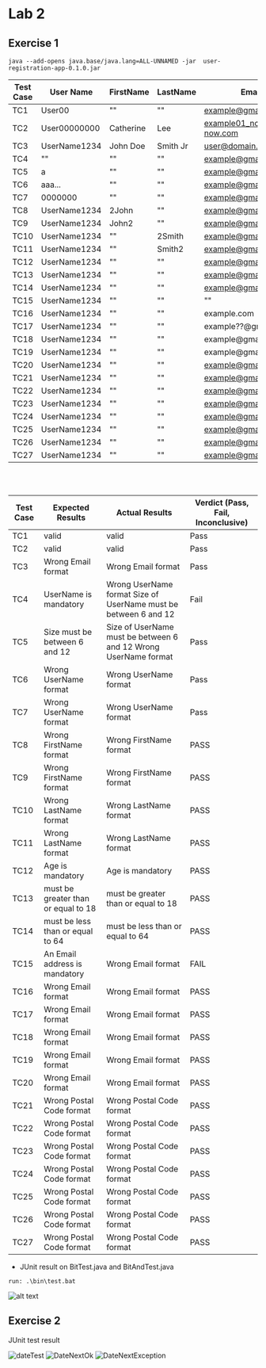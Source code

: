 
# Lab 2


## Exercise 1

`java --add-opens java.base/java.lang=ALL-UNNAMED -jar  user-registration-app-0.1.0.jar`

|Test Case	| User Name | FirstName | LastName | Email| Age | City |Postal Code
------------|------------|------------|------------|------------|------------|------------|------------|
TC1 | User00 | "" | "" | example@gmail.com | 18 | Halifax | A5B3C4
TC2 | User00000000 | Catherine | Lee | example01_now@gmail-now.com | 64 | Ottawa | B1A 4B4
TC3 | UserName1234 | John Doe | Smith Jr |  user@domain.c | 18 | Montreal | A1A1A1
TC4 | "" | "" | "" | example@gmail.com | 18 | Ottawa | A5B3C4
TC5 | a | "" | "" | example@gmail.com | 18 | Ottawa | A5B3C4
TC6 | aaa... | "" | "" | example@gmail.com | 18 | Ottawa | A5B3C4
TC7 | 0000000 | "" | "" | example@gmail.com | 18 | Ottawa | A5B3C4
TC8 | UserName1234 | 2John | "" | example@gmail.com | 18 | Ottawa | A5B3C4
TC9 | UserName1234 | John2 | "" | example@gmail.com | 18 | Ottawa | A5B3C4
TC10 | UserName1234 | "" | 2Smith | example@gmail.com | 18 | Ottawa | A5B3C4
TC11 | UserName1234 | "" | Smith2 | example@gmail.com | 18 | Ottawa | A5B3C4
TC12 | UserName1234 | "" | "" | example@gmail.com | "" | Ottawa | A5B3C4
TC13 | UserName1234 | "" | "" | example@gmail.com | 17 | Ottawa | A5B3C4
TC14 | UserName1234 | "" | "" | example@gmail.com | 65 | Ottawa | A5B3C4
TC15 | UserName1234 | "" | "" | "" | 18 | Ottawa | A5B3C4
TC16 | UserName1234 | "" | "" | example.com | 18 | Ottawa | A5B3C4
TC17 | UserName1234 | "" | "" | example??@gmail.com | 18 | Ottawa | A5B3C4
TC18 | UserName1234 | "" | "" | example@gmailcom | 18 | Ottawa | A5B3C4
TC19 | UserName1234 | "" | "" | example@gmail??.com | 18 | Ottawa | A5B3C4
TC20 | UserName1234 | "" | "" | example@gmail.com?? | 18 | Ottawa | A5B3C4
TC21 | UserName1234 | "" | "" | example@gmail.com?? | 18 | Ottawa | A5B3C4C4
TC22 | UserName1234 | "" | "" | example@gmail.com?? | 18 | Ottawa | 5AB3C4
TC23 | UserName1234 | "" | "" | example@gmail.com?? | 18 | Ottawa | D5B3C4
TC24 | UserName1234 | "" | "" | example@gmail.com?? | 18 | Ottawa | W5B3C4
TC25 | UserName1234 | "" | "" | example@gmail.com?? | 18 | Ottawa | a5B3C4
TC26 | UserName1234 | "" | "" | example@gmail.com?? | 18 | Ottawa | ASASAA
TC27 | UserName1234 | "" | "" | example@gmail.com?? | 18 | Ottawa | 000000
<br><br>

| Test Case   | Expected Results   | Actual Results   | Verdict (Pass, Fail, Inconclusive)
------------|------------|------------|------------|
|TC1| valid | valid | Pass
|TC2| valid | valid | Pass
|TC3| Wrong Email format | Wrong Email format | Pass
|TC4| UserName is mandatory | Wrong UserName format Size of UserName must be between 6 and 12 | Fail
|TC5| Size must be between 6 and 12 | Size of UserName must be between 6 and 12 Wrong UserName format | Pass
|TC6 | Wrong UserName format | Wrong UserName format | Pass
|TC7 | Wrong UserName format | Wrong UserName format | Pass
|TC8 | Wrong FirstName format | Wrong FirstName format | PASS
|TC9 | Wrong FirstName format | Wrong FirstName format | PASS
|TC10 | Wrong LastName format | Wrong LastName format | PASS
|TC11 | Wrong LastName format | Wrong LastName format | PASS
|TC12 | Age is mandatory | Age is mandatory | PASS
|TC13 | must be greater than or equal to 18 | must be greater than or equal to 18 | PASS
|TC14 | must be less than or equal to 64 | must be less than or equal to 64 | PASS
|TC15 |An Email address is mandatory  |Wrong Email format | FAIL
|TC16 |Wrong Email format  |Wrong Email format | PASS
|TC17 |Wrong Email format  |Wrong Email format | PASS
|TC18 |Wrong Email format  |Wrong Email format | PASS
|TC19 |Wrong Email format  |Wrong Email format | PASS
|TC20 |Wrong Email format  |Wrong Email format | PASS
|TC21 |Wrong Postal Code format  |Wrong Postal Code format | PASS
|TC22 |Wrong Postal Code format  |Wrong Postal Code format | PASS
|TC23 |Wrong Postal Code format  |Wrong Postal Code format | PASS
|TC24 |Wrong Postal Code format  |Wrong Postal Code format | PASS
|TC25 |Wrong Postal Code format  |Wrong Postal Code format | PASS
|TC26 |Wrong Postal Code format  |Wrong Postal Code format | PASS
|TC27 |Wrong Postal Code format  |Wrong Postal Code format | PASS

 - JUnit result on BitTest.java and BitAndTest.java

`run: .\bin\test.bat`

![alt text](https://github.com/imcuky/seg3103_playground/blob/main/Lab2/assets/image.png)



## Exercise 2


JUnit test result

![dateTest](https://github.com/imcuky/seg3103_playground/blob/main/Lab2/assets/dateTest.png)
![DateNextOk](https://github.com/imcuky/seg3103_playground/blob/main/Lab2/assets/DateNextOk.png)
![DateNextException](https://github.com/imcuky/seg3103_playground/blob/main/Lab2/assets/DateNextException.png)
